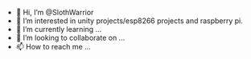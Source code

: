 - 👋 Hi, I’m @SlothWarrior
- 👀 I’m interested in unity projects/esp8266 projects and raspberry pi.
- 🌱 I’m currently learning ...
- 💞️ I’m looking to collaborate on ...
- 📫 How to reach me ...

<!---
SlothWarrior/SlothWarrior is a ✨ special ✨ repository because its `README.md` (this file) appears on your GitHub profile.
You can click the Preview link to take a look at your changes.
--->
